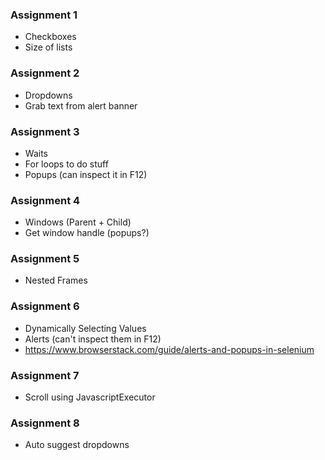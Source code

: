 ### Assignment 1
- Checkboxes
- Size of lists

### Assignment 2
- Dropdowns
- Grab text from alert banner

### Assignment 3
- Waits
- For loops to do stuff
- Popups (can inspect it in F12)

### Assignment 4
- Windows (Parent + Child)
- Get window handle (popups?)

### Assignment 5
- Nested Frames

### Assignment 6
- Dynamically Selecting Values
- Alerts (can't inspect them in F12)
- https://www.browserstack.com/guide/alerts-and-popups-in-selenium

### Assignment 7
- Scroll using JavascriptExecutor

### Assignment 8
- Auto suggest dropdowns